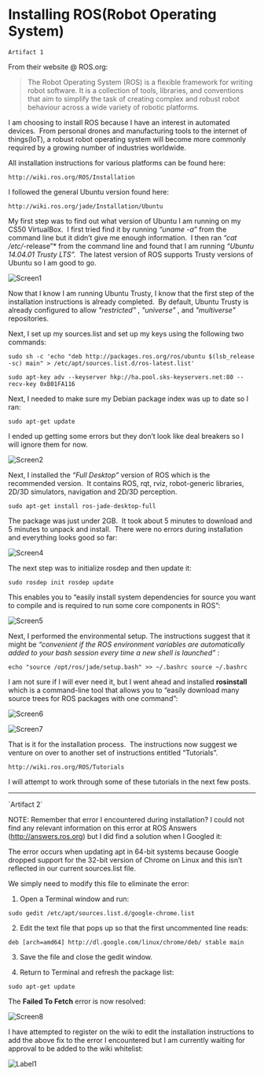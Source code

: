 # Installing ROS(Robot Operating System)

`Artifact 1`


From their website @ ROS.org:    

>The Robot Operating System (ROS) is a flexible framework for writing robot software. It is a collection of tools, libraries, and conventions that aim to simplify the task of creating complex and robust robot behaviour across a wide variety of robotic platforms.     


I am choosing to install ROS because I have an interest in automated devices.  From personal drones and manufacturing tools to the internet of things(IoT), a robust robot operating system will become more commonly required by a growing number of industries worldwide.    


All installation instructions for various platforms can be found here:

```
http://wiki.ros.org/ROS/Installation
```

I followed the general Ubuntu version found here:

```
http://wiki.ros.org/jade/Installation/Ubuntu
```

My first step was to find out what version of Ubuntu I am running on my CS50 VirtualBox.  I first tried find it by running *“uname -a”* from the command line but it didn’t give me enough information.  I then ran *“cat /etc/*-release”* from the command line and found that I am running *“Ubuntu 14.04.01 Trusty LTS”.*  The latest version of ROS supports Trusty versions of Ubuntu so I am good to go.


![Screen1](https://raw.githubusercontent.com/wsc2016/cmpt395-assignment-one/master/images/screen1.png)



Now that I know I am running Ubuntu Trusty, I know that the first step of the installation instructions is already completed.  By default, Ubuntu Trusty is already configured to allow *"restricted"* , *"universe"* , and *"multiverse"* repositories.

Next, I set up my sources.list and set up my keys using the following two commands:

```
sudo sh -c 'echo "deb http://packages.ros.org/ros/ubuntu $(lsb_release -sc) main" > /etc/apt/sources.list.d/ros-latest.list'

```
```
sudo apt-key adv --keyserver hkp://ha.pool.sks-keyservers.net:80 --recv-key 0xB01FA116
```

Next, I needed to make sure my Debian package index was up to date so I ran: 

```
sudo apt-get update
```

I ended up getting some errors but they don’t look like deal breakers so I will ignore them for now.


![Screen2](https://raw.githubusercontent.com/wsc2016/cmpt395-assignment-one/master/images/screen2.png)



Next, I installed the *“Full Desktop”* version of ROS which is the recommended version.  It contains ROS, rqt, rviz, robot-generic libraries, 2D/3D simulators, navigation and 2D/3D perception.

```
sudo apt-get install ros-jade-desktop-full
```

The package was just under 2GB.  It took about 5 minutes to download and 5 minutes to unpack and install.  There were no errors during installation and everything looks good so far:

![Screen4](https://raw.githubusercontent.com/wsc2016/cmpt395-assignment-one/master/images/screen4.png)


The next step was to initialize rosdep and then update it:

```
sudo rosdep init rosdep update
```

This enables you to “easily install system dependencies for source you want to compile and is required to run some core components in ROS”:

![Screen5](https://raw.githubusercontent.com/wsc2016/cmpt395-assignment-one/master/images/screen5.png)


Next, I performed the environmental setup. The instructions suggest that it might be *“convenient if the ROS environment variables are automatically added to your bash session every time a new shell is launched”* :

```
echo "source /opt/ros/jade/setup.bash" >> ~/.bashrc source ~/.bashrc
```

I am not sure if I will ever need it, but I went ahead and installed **rosinstall** which is a command-line tool that allows you to “easily download many source trees for ROS packages with one command”:

 
![Screen6](https://raw.githubusercontent.com/wsc2016/cmpt395-assignment-one/master/images/screen6.png)    


![Screen7](https://raw.githubusercontent.com/wsc2016/cmpt395-assignment-one/master/images/screen7.png)    



That is it for the installation process.  The instructions now suggest we venture on over to another set of instructions entitled “Tutorials”.

```
http://wiki.ros.org/ROS/Tutorials
```

I will attempt to work through some of these tutorials in the next few posts.







<hr>
`Artifact 2`

NOTE:  Remember that error I encountered during installation?  I could not find any relevant information on this error at ROS Answers (http://answers.ros.org) but I did find a solution when I Googled it:

The error occurs when updating apt in 64-bit systems because Google dropped support for the 32-bit version of Chrome on Linux and this isn’t reflected in our current sources.list file.

We simply need to modify this file to eliminate the error:

1) Open a Terminal window and run:

```
sudo gedit /etc/apt/sources.list.d/google-chrome.list
```

2) Edit the text file that pops up so that the first uncommented line reads:

```
deb [arch=amd64] http://dl.google.com/linux/chrome/deb/ stable main
```

3) Save the file and close the gedit window.

4) Return to Terminal and refresh the package list:

```
sudo apt-get update
```

The **Failed To Fetch** error is now resolved:

![Screen8](https://raw.githubusercontent.com/wsc2016/cmpt395-assignment-one/master/images/screen8.png) 

I have attempted to register on the wiki to edit the installation instructions to add the above fix to the error I encountered but I am currently waiting for approval to be added to the wiki whitelist:

![Label1](https://raw.githubusercontent.com/wsc2016/cmpt395-assignment-one/master/images/label1.png) 

